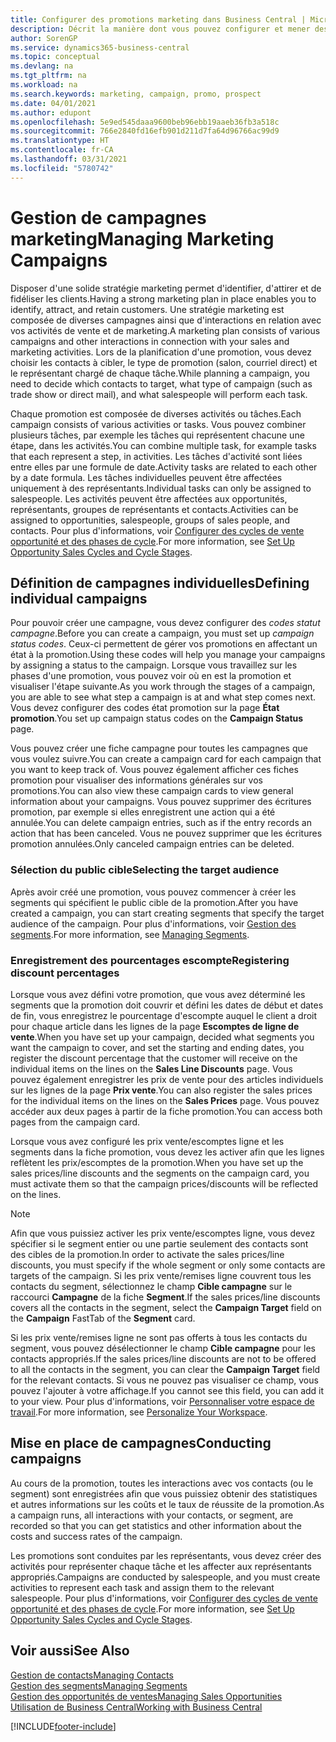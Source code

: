 ```yaml
---
title: Configurer des promotions marketing dans Business Central | Microsoft Docs
description: Décrit la manière dont vous pouvez configurer et mener des promotions marketing dans Business Central afin de vous aider à identifier et attirer des prospects et à fidéliser les clients.
author: SorenGP
ms.service: dynamics365-business-central
ms.topic: conceptual
ms.devlang: na
ms.tgt_pltfrm: na
ms.workload: na
ms.search.keywords: marketing, campaign, promo, prospect
ms.date: 04/01/2021
ms.author: edupont
ms.openlocfilehash: 5e9ed545daaa9600beb96ebb19aaeb36fb3a518c
ms.sourcegitcommit: 766e2840fd16efb901d211d7fa64d96766ac99d9
ms.translationtype: HT
ms.contentlocale: fr-CA
ms.lasthandoff: 03/31/2021
ms.locfileid: "5780742"
---
```

# <a name="managing-marketing-campaigns"></a><span data-ttu-id="430f1-103">Gestion de campagnes marketing</span><span class="sxs-lookup"><span data-stu-id="430f1-103">Managing Marketing Campaigns</span></span>
<span data-ttu-id="430f1-104">Disposer d'une solide stratégie marketing permet d'identifier, d'attirer et de fidéliser les clients.</span><span class="sxs-lookup"><span data-stu-id="430f1-104">Having a strong marketing plan in place enables you to identify, attract, and retain customers.</span></span> <span data-ttu-id="430f1-105">Une stratégie marketing est composée de diverses campagnes ainsi que d'interactions en relation avec vos activités de vente et de marketing.</span><span class="sxs-lookup"><span data-stu-id="430f1-105">A marketing plan consists of various campaigns and other interactions in connection with your sales and marketing activities.</span></span> <span data-ttu-id="430f1-106">Lors de la planification d'une promotion, vous devez choisir les contacts à cibler, le type de promotion (salon, courriel direct) et le représentant chargé de chaque tâche.</span><span class="sxs-lookup"><span data-stu-id="430f1-106">While planning a campaign, you need to decide which contacts to target, what type of campaign (such as trade show or direct mail), and what salespeople will perform each task.</span></span>

<span data-ttu-id="430f1-107">Chaque promotion est composée de diverses activités ou tâches.</span><span class="sxs-lookup"><span data-stu-id="430f1-107">Each campaign consists of various activities or tasks.</span></span> <span data-ttu-id="430f1-108">Vous pouvez combiner plusieurs tâches, par exemple les tâches qui représentent chacune une étape, dans les activités.</span><span class="sxs-lookup"><span data-stu-id="430f1-108">You can combine multiple task, for example tasks that each represent a step, in activities.</span></span> <span data-ttu-id="430f1-109">Les tâches d'activité sont liées entre elles par une formule de date.</span><span class="sxs-lookup"><span data-stu-id="430f1-109">Activity tasks are related to each other by a date formula.</span></span> <span data-ttu-id="430f1-110">Les tâches individuelles peuvent être affectées uniquement à des représentants.</span><span class="sxs-lookup"><span data-stu-id="430f1-110">Individual tasks can only be assigned to salespeople.</span></span> <span data-ttu-id="430f1-111">Les activités peuvent être affectées aux opportunités, représentants, groupes de représentants et contacts.</span><span class="sxs-lookup"><span data-stu-id="430f1-111">Activities can be assigned to opportunities, salespeople, groups of sales people, and contacts.</span></span> <span data-ttu-id="430f1-112">Pour plus d'informations, voir [Configurer des cycles de vente opportunité et des phases de cycle](marketing-how-setup-opportunity-sales-cycles-stages.md).</span><span class="sxs-lookup"><span data-stu-id="430f1-112">For more information, see [Set Up Opportunity Sales Cycles and Cycle Stages](marketing-how-setup-opportunity-sales-cycles-stages.md).</span></span>

## <a name="defining-individual-campaigns"></a><span data-ttu-id="430f1-113">Définition de campagnes individuelles</span><span class="sxs-lookup"><span data-stu-id="430f1-113">Defining individual campaigns</span></span>
<span data-ttu-id="430f1-114">Pour pouvoir créer une campagne, vous devez configurer des *codes statut campagne*.</span><span class="sxs-lookup"><span data-stu-id="430f1-114">Before you can create a campaign, you must set up *campaign status codes*.</span></span> <span data-ttu-id="430f1-115">Ceux-ci permettent de gérer vos promotions en affectant un état à la promotion.</span><span class="sxs-lookup"><span data-stu-id="430f1-115">Using these codes will help you manage your campaigns by assigning a status to the campaign.</span></span> <span data-ttu-id="430f1-116">Lorsque vous travaillez sur les phases d'une promotion, vous pouvez voir où en est la promotion et visualiser l'étape suivante.</span><span class="sxs-lookup"><span data-stu-id="430f1-116">As you work through the stages of a campaign, you are able to see what step a campaign is at and what step comes next.</span></span> <span data-ttu-id="430f1-117">Vous devez configurer des codes état promotion sur la page **État promotion**.</span><span class="sxs-lookup"><span data-stu-id="430f1-117">You set up campaign status codes on the **Campaign Status** page.</span></span>

<span data-ttu-id="430f1-118">Vous pouvez créer une fiche campagne pour toutes les campagnes que vous voulez suivre.</span><span class="sxs-lookup"><span data-stu-id="430f1-118">You can create a campaign card for each campaign that you want to keep track of.</span></span> <span data-ttu-id="430f1-119">Vous pouvez également afficher ces fiches promotion pour visualiser des informations générales sur vos promotions.</span><span class="sxs-lookup"><span data-stu-id="430f1-119">You can also view these campaign cards to view general information about your campaigns.</span></span>
<span data-ttu-id="430f1-120">Vous pouvez supprimer des écritures promotion, par exemple si elles enregistrent une action qui a été annulée.</span><span class="sxs-lookup"><span data-stu-id="430f1-120">You can delete campaign entries, such as if the entry records an action that has been canceled.</span></span> <span data-ttu-id="430f1-121">Vous ne pouvez supprimer que les écritures promotion annulées.</span><span class="sxs-lookup"><span data-stu-id="430f1-121">Only canceled campaign entries can be deleted.</span></span>

### <a name="selecting-the-target-audience"></a><span data-ttu-id="430f1-122">Sélection du public cible</span><span class="sxs-lookup"><span data-stu-id="430f1-122">Selecting the target audience</span></span>
<span data-ttu-id="430f1-123">Après avoir créé une promotion, vous pouvez commencer à créer les segments qui spécifient le public cible de la promotion.</span><span class="sxs-lookup"><span data-stu-id="430f1-123">After you have created a campaign, you can start creating segments that specify the target audience of the campaign.</span></span> <span data-ttu-id="430f1-124">Pour plus d'informations, voir [Gestion des segments](marketing-segments.md).</span><span class="sxs-lookup"><span data-stu-id="430f1-124">For more information, see [Managing Segments](marketing-segments.md).</span></span>

### <a name="registering-discount-percentages"></a><span data-ttu-id="430f1-125">Enregistrement des pourcentages escompte</span><span class="sxs-lookup"><span data-stu-id="430f1-125">Registering discount percentages</span></span>
<span data-ttu-id="430f1-126">Lorsque vous avez défini votre promotion, que vous avez déterminé les segments que la promotion doit couvrir et défini les dates de début et dates de fin, vous enregistrez le pourcentage d'escompte auquel le client a droit pour chaque article dans les lignes de la page **Escomptes de ligne de vente**.</span><span class="sxs-lookup"><span data-stu-id="430f1-126">When you have set up your campaign, decided what segments you want the campaign to cover, and set the starting and ending dates, you register the discount percentage that the customer will receive on the individual items on the lines on the **Sales Line Discounts** page.</span></span> <span data-ttu-id="430f1-127">Vous pouvez également enregistrer les prix de vente pour des articles individuels sur les lignes de la page **Prix vente**.</span><span class="sxs-lookup"><span data-stu-id="430f1-127">You can also register the sales prices for the individual items on the lines on the **Sales Prices** page.</span></span> <span data-ttu-id="430f1-128">Vous pouvez accéder aux deux pages à partir de la fiche promotion.</span><span class="sxs-lookup"><span data-stu-id="430f1-128">You can access both pages from the campaign card.</span></span>

 <span data-ttu-id="430f1-129">Lorsque vous avez configuré les prix vente/escomptes ligne et les segments dans la fiche promotion, vous devez les activer afin que les lignes reflètent les prix/escomptes de la promotion.</span><span class="sxs-lookup"><span data-stu-id="430f1-129">When you have set up the sales prices/line discounts and the segments on the campaign card, you must activate them so that the campaign prices/discounts will be reflected on the lines.</span></span>

> [!NOTE]  
>   <span data-ttu-id="430f1-130">Afin que vous puissiez activer les prix vente/escomptes ligne, vous devez spécifier si le segment entier ou une partie seulement des contacts sont des cibles de la promotion.</span><span class="sxs-lookup"><span data-stu-id="430f1-130">In order to activate the sales prices/line discounts, you must specify if the whole segment or only some contacts are targets of the campaign.</span></span> <span data-ttu-id="430f1-131">Si les prix vente/remises ligne couvrent tous les contacts du segment, sélectionnez le champ **Cible campagne** sur le raccourci **Campagne** de la fiche **Segment**.</span><span class="sxs-lookup"><span data-stu-id="430f1-131">If the sales prices/line discounts covers all the contacts in the segment, select the **Campaign Target** field on the **Campaign** FastTab of the **Segment** card.</span></span>

<span data-ttu-id="430f1-132">Si les prix vente/remises ligne ne sont pas offerts à tous les contacts du segment, vous pouvez désélectionner le champ **Cible campagne** pour les contacts appropriés.</span><span class="sxs-lookup"><span data-stu-id="430f1-132">If the sales prices/line discounts are not to be offered to all the contacts in the segment, you can clear the **Campaign Target** field for the relevant contacts.</span></span> <span data-ttu-id="430f1-133">Si vous ne pouvez pas visualiser ce champ, vous pouvez l'ajouter à votre affichage.</span><span class="sxs-lookup"><span data-stu-id="430f1-133">If you cannot see this field, you can add it to your view.</span></span> <span data-ttu-id="430f1-134">Pour plus d'informations, voir [Personnaliser votre espace de travail](ui-personalization-user.md).</span><span class="sxs-lookup"><span data-stu-id="430f1-134">For more information, see [Personalize Your Workspace](ui-personalization-user.md).</span></span>

## <a name="conducting-campaigns"></a><span data-ttu-id="430f1-135">Mise en place de campagnes</span><span class="sxs-lookup"><span data-stu-id="430f1-135">Conducting campaigns</span></span>
<span data-ttu-id="430f1-136">Au cours de la promotion, toutes les interactions avec vos contacts (ou le segment) sont enregistrées afin que vous puissiez obtenir des statistiques et autres informations sur les coûts et le taux de réussite de la promotion.</span><span class="sxs-lookup"><span data-stu-id="430f1-136">As a campaign runs, all interactions with your contacts, or segment, are recorded so that you can get statistics and other information about the costs and success rates of the campaign.</span></span>

<span data-ttu-id="430f1-137">Les promotions sont conduites par les représentants, vous devez créer des activités pour représenter chaque tâche et les affecter aux représentants appropriés.</span><span class="sxs-lookup"><span data-stu-id="430f1-137">Campaigns are conducted by salespeople, and you must create activities to represent each task and assign them to the relevant salespeople.</span></span> <span data-ttu-id="430f1-138">Pour plus d'informations, voir [Configurer des cycles de vente opportunité et des phases de cycle](marketing-how-setup-opportunity-sales-cycles-stages.md).</span><span class="sxs-lookup"><span data-stu-id="430f1-138">For more information, see [Set Up Opportunity Sales Cycles and Cycle Stages](marketing-how-setup-opportunity-sales-cycles-stages.md).</span></span>

## <a name="see-also"></a><span data-ttu-id="430f1-139">Voir aussi</span><span class="sxs-lookup"><span data-stu-id="430f1-139">See Also</span></span>
[<span data-ttu-id="430f1-140">Gestion de contacts</span><span class="sxs-lookup"><span data-stu-id="430f1-140">Managing Contacts</span></span>](marketing-contacts.md)  
[<span data-ttu-id="430f1-141">Gestion des segments</span><span class="sxs-lookup"><span data-stu-id="430f1-141">Managing Segments</span></span>](marketing-segments.md)  
[<span data-ttu-id="430f1-142">Gestion des opportunités de ventes</span><span class="sxs-lookup"><span data-stu-id="430f1-142">Managing Sales Opportunities</span></span>](marketing-manage-sales-opportunities.md)  
[<span data-ttu-id="430f1-143">Utilisation de Business Central</span><span class="sxs-lookup"><span data-stu-id="430f1-143">Working with Business Central</span></span>](ui-work-product.md)  


[!INCLUDE[footer-include](includes/footer-banner.md)]